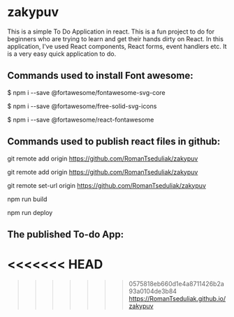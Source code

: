 # zakypuv

This is a simple To Do Application in react. This is a fun project to do for beginners who are trying to learn and get their hands dirty on React. In this application, I've used React components, React forms, event handlers etc. It is a very easy quick application to do.

## Commands used to install Font awesome:

$ npm i --save @fortawesome/fontawesome-svg-core

$ npm i --save @fortawesome/free-solid-svg-icons

$ npm i --save @fortawesome/react-fontawesome

## Commands used to publish react files in github:
git remote add origin https://github.com/RomanTseduliak/zakypuv

git remote add origin https://github.com/RomanTseduliak/zakypuv

git remote set-url origin https://github.com/RomanTseduliak/zakypuv

npm run build

npm run deploy

## The published To-do App:
<<<<<<< HEAD
=======

>>>>>>> 0575818eb660d1e4a8711426b2a93a0104de3b84
https://RomanTseduliak.github.io/zakypuv
